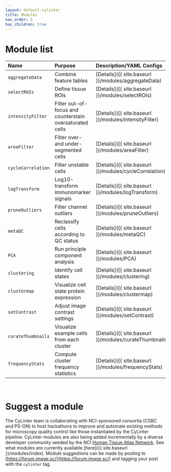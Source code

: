 ```yaml
---
layout: default-cylinter
title: Modules
nav_order: 5
has_children: true
---
```


# Module list

| Name | Purpose | Description/YAML Configs |
| :-- | :-- | :-- |
| `aggregateData` | Combine feature tables | [Details]({{ site.baseurl }}/modules/aggregateData) |
| `selectROIs` | Define tissue ROIs | [Details]({{ site.baseurl }}/modules/selectROIs) |
| `intensityFilter` | Filter out-of-focus and counterstain oversaturated cells | [Details]({{ site.baseurl }}/modules/intensityFilter) |
| `areaFilter` | Filter over- and under-segmented cells | [Details]({{ site.baseurl }}/modules/areaFilter) |
| `cycleCorrelation` | Filter unstable cells | [Details]({{ site.baseurl }}/modules/cycleCorrelation) |
| `logTransform` | Log10-transform immunomarker signals | [Details]({{ site.baseurl }}/modules/logTransform)
| `pruneOutliers` | Filter channel outliers | [Details]({{ site.baseurl }}/modules/pruneOutliers) |
| `metaQC` |  Reclassify cells according to QC status  | [Details]({{ site.baseurl }}/modules/metaQC)
| `PCA` | Run principle component analysis | [Details]({{ site.baseurl }}/modules/PCA)
| `clustering` | Identify cell states | [Details]({{ site.baseurl }}/modules/clustering)
| `clustermap` | Visualize cell state protein expression | [Details]({{ site.baseurl }}/modules/clustermap)
| `setContrast` | Adjust image contrast settings | [Details]({{ site.baseurl }}/modules/setContrast)
| `curateThumbnails` | Visualize example cells from each cluster | [Details]({{ site.baseurl }}/modules/curateThumbnails)
| `frequencyStats` | Compute cluster frequency statistics | [Details]({{ site.baseurl }}/modules/frequencyStats) |

<br/>

# Suggest a module
The CyLinter team is collaborating with NCI-sponsored consortia (CSBC and PS-ON) to host hackathons to improve and automate existing methods for microscopy quality control like those instantiated by the CyLinter pipeline. CyLinter modules are also being added incrementally by a diverse developer community seeded by the NCI [Human Tissue Atlas Network](https://humantumoratlas.org/). See what modules are currently available [here]({{ site.baseurl }}/modules/index). Module suggestions can be made by posting to [https://forum.image.sc/](https://forum.image.sc/) and tagging your post with the `cylinter` tag.
